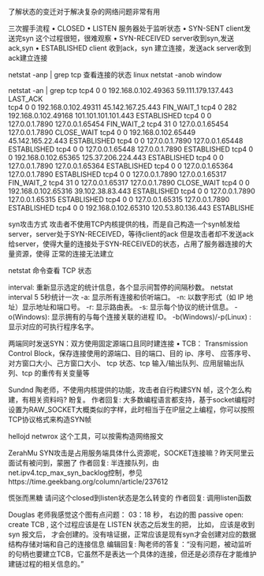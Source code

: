 了解状态的变迁对于解决复杂的网络问题非常有用

三次握手流程
• CLOSED
• LISTEN     服务器处于监听状态
• SYN-SENT    client发送完syn   这个过程很短，很难观察
• SYN-RECEIVED  server收到syn,发送ack,syn
• ESTABLISHED    client 收到ack，syn 建立连接，发送ack   server收到ack建立连接

netstat -anp | grep tcp  查看连接的状态   linux
netstat -anob    window

netstat -an | grep tcp
tcp4       0      0  192.168.0.102.49363    59.111.179.137.443     LAST_ACK   
tcp4       0      0  192.168.0.102.49311    45.142.167.25.443      FIN_WAIT_1
tcp4       0    282  192.168.0.102.49168    101.101.101.101.443    ESTABLISHED
tcp4       0      0  127.0.0.1.7890         127.0.0.1.65454        FIN_WAIT_2
tcp4      31      0  127.0.0.1.65454        127.0.0.1.7890         CLOSE_WAIT
tcp4       0      0  192.168.0.102.65449    45.142.165.22.443      ESTABLISHED
tcp4       0      0  127.0.0.1.7890         127.0.0.1.65448        ESTABLISHED
tcp4       0      0  127.0.0.1.65448        127.0.0.1.7890         ESTABLISHED
tcp4       0      0  192.168.0.102.65365    125.37.206.224.443     ESTABLISHED
tcp4       0      0  127.0.0.1.7890         127.0.0.1.65364        ESTABLISHED
tcp4       0      0  127.0.0.1.65364        127.0.0.1.7890         ESTABLISHED
tcp4       0      0  127.0.0.1.7890         127.0.0.1.65317        FIN_WAIT_2
tcp4      31      0  127.0.0.1.65317        127.0.0.1.7890         CLOSE_WAIT
tcp4       0      0  192.168.0.102.65316    39.102.38.83.443       ESTABLISHED
tcp4       0      0  127.0.0.1.7890         127.0.0.1.65315        ESTABLISHED
tcp4       0      0  127.0.0.1.65315        127.0.0.1.7890         ESTABLISHED
tcp4       0      0  192.168.0.102.65310    120.53.80.136.443      ESTABLISHE

syn攻击方式
攻击者不使用TCP内核提供的栈，而是自己构造一个syn帧发给server，server处于SYN-RECEIVED，等待client的ack
 但是攻击者却不发送ack给server，使得大量的连接处于SYN-RECEIVED的状态，占用了服务器连接的大量资源，使得
 正常的连接无法建立


netstat 命令查看 TCP 状态

interval: 重新显示选定的统计信息，各个显示间暂停的间隔秒数。 netstat interval 5   5秒统计一次
-a: 显示所有连接和侦听端口。
-n: 以数字形式（如 IP 地址）显示地址和端口号。
-r: 显示路由表。
-s: 显示每个协议的统计信息。
-o(Windows): 显示拥有的与每个连接关联的进程 ID。
-b(Windows)/-p(Linux) : 显示对应的可执行程序名字。


两端同时发送SYN：双方使用固定源端口且同时建连接
• TCB： Transmission Control Block，保存连接使用的源端口、目的端口、目的 ip、序号、 应答序号、对方窗口大小、己方窗口大小、
  tcp 状态、tcp 输入/输出队列、应用层输出队 列、tcp 的重传有关变量等


Sundnd
陶老师，不使用内核提供的功能，攻击者自行构建SYN 帧，这个怎么构建，有相关资料吗? 盼复。
作者回复: 大多数编程语言都支持，基于socket编程时设置为RAW_SOCKET大概类似的字样，此时相当于在IP层之上编程，你可以按照TCP协议格式来构造SYN帧

hellojd
netwrox 这个工具，可以按需构造网络报文


ZerahMu
SYN攻击是占用服务端具体什么资源呢，SOCKET连接嘛？昨天阿里云面试有被问到，蒙圈了
作者回复: 半连接队列，由net.ipv4.tcp_max_syn_backlog控制，参见https://time.geekbang.org/column/article/237612


慌张而黑糖
请问这个closed到listen状态是怎么转变的
作者回复: 调用listen函数

Douglas
老师我感觉这个图有点问题： 03：18 秒， 右边的图 passive open: create TCB , 这个过程应该是在 LISTEN 状态之后发生的把， 比如， 应该是收到 syn 报文后， 才会创建的。没有啥证据，正常应该是现有syn才会创建对应的数据结构存储对端和自己的连接信息
编辑回复: 陶老师的答复：“没有问题，被动监听的句柄也要建立TCB，它虽然不是表达一个具体的连接，但还是必须存在才能维护建链过程的相关信息的。”



